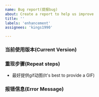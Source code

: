 ```yaml
---
name: Bug report(提报bug)
about: Create a report to help us improve
title: ''
labels: 'enhancement'
assignees: 'kings1990'

---
```


### 当前使用版本(Current Version)

### 重现步骤(Repeat steps)
- 最好提供gif动图(It's best to provide a GIF)



### 报错信息(Error Message)
